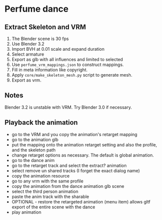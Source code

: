 # Perfume dance


## Extract Skeleton and VRM

1. The Blender scene is 30 fps
1. Use Blender 3.2
1. Import BVH at 0.01 scale and expand duration
1. Select armature
1. Export as glb with all influences and limited to selected
1. Use `perfume_vrm_mappings.json` to construct mappings.
1. Fill in meta information like copyright.
1. Apply `core/make_skeleton_mesh.py` script to generate mesh.
1. Export as vrm.

## Notes

Blender 3.2 is unstable with VRM. Try Blender 3.0 if necessary.

## Playback the animation

* go to the VRM and you copy the animation's retarget mapping 
* go to the animation glb 
* put the mapping onto the animation retarget setting and also the profile, and the skeleton path
* change retarget options as necessary. The default is global animation.
* go to the dance anim 
* go to the retarget track and select the extract? animation 
* select remove un shared tracks (I forget the exact dialog name) 
* copy the animation resource
* go to any vrm with the same profile
* copy the animation from the dance animation glb scene
* select the third person animation
* paste the anim track with the sharable 
* OPTIONAL - restore the retargeted animation (menu item) allows gltf export of the entire scene with the dance 
* play animation
